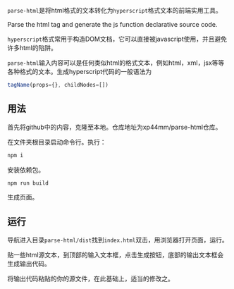 `parse-html`是将html格式的文本转化为`hyperscript`格式文本的前端实用工具。

Parse the html tag and generate the js function declarative source code. 

`hyperscript`格式常用于构造DOM文档，它可以直接被javascript使用，并且避免许多html的陷阱。

`parse-html`输入内容可以是任何类似html的格式文本，例如html，xml，jsx等等各种格式的文本。生成hyperscript代码的一般语法为

```js
tagName(props={}, childNodes=[])
```

## 用法

首先将github中的内容，克隆至本地。仓库地址为xp44mm/parse-html仓库。

在文件夹根目录启动命令行。执行：

```bash
npm i
```

安装依赖包。

```bash
npm run build
```

生成页面。

## 运行

导航进入目录`parse-html/dist`找到`index.html`双击，用浏览器打开页面，运行。

贴一些html源文本，到顶部的输入文本框，点击生成按钮，底部的输出文本框会生成输出代码。

将输出代码粘贴的你的源文件，在此基础上，适当的修改之。

